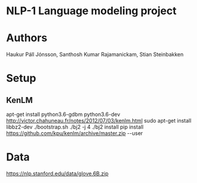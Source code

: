 # NLP-1 Language modeling project

# Authors
Haukur Páll Jónsson, Santhosh Kumar Rajamanickam, Stian Steinbakken

# Setup

## KenLM

  apt-get install python3.6-gdbm python3.6-dev
  http://victor.chahuneau.fr/notes/2012/07/03/kenlm.html
  sudo apt-get install libbz2-dev
  ./bootstrap.sh
  ./bj2 -j 4
  ./bj2 install
  pip install https://github.com/kpu/kenlm/archive/master.zip --user

# Data
https://nlp.stanford.edu/data/glove.6B.zip
